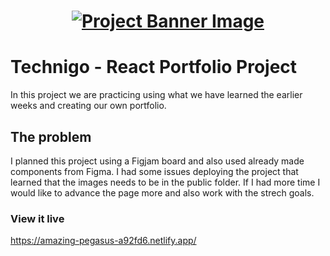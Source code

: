 <h1 align="center">
  <a href="">
    <img src="/react-p.svg" alt="Project Banner Image">
  </a>
</h1>

# Technigo - React Portfolio Project

In this project we are practicing using what we have learned the earlier weeks and creating our own portfolio.

## The problem

I planned this project using a Figjam board and also used already made components from Figma. I had some issues deploying the project that learned that the images needs to be in the public folder. If I had more time I would like to advance the page more and also work with the strech goals.

### View it live

https://amazing-pegasus-a92fd6.netlify.app/

```

```
